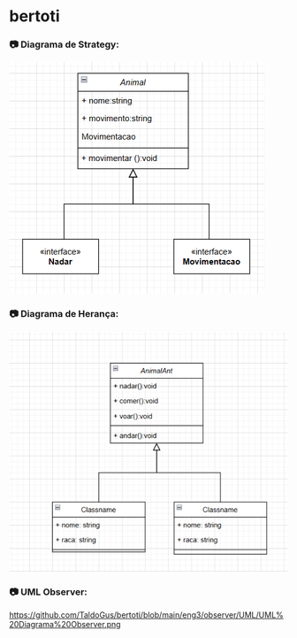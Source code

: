 # bertoti

### 📷 Diagrama de Strategy:
![Diagrama Strategy](https://raw.githubusercontent.com/TaldoGus/bertoti/main/eng3/uml_pattern.png)


### 📷 Diagrama de Herança:
![Diagrama de Herança](https://raw.githubusercontent.com/TaldoGus/bertoti/main/eng3/uml_antpattern.png)

### 📷 UML Observer:
https://github.com/TaldoGus/bertoti/blob/main/eng3/observer/UML/UML%20Diagrama%20Observer.png

